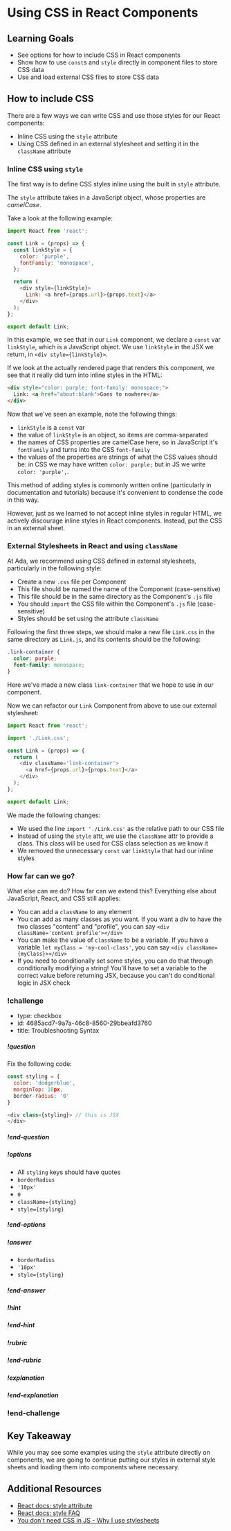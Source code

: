 # Using CSS in React Components

## Learning Goals

- See options for how to include CSS in React components
- Show how to use `const`s and `style` directly in component files to store CSS data
- Use and load external CSS files to store CSS data

## How to include CSS

There are a few ways we can write CSS and use those styles for our React components:

- Inline CSS using the `style` attribute
- Using CSS defined in an external stylesheet and setting it in the `className` attribute

### Inline CSS using `style`

The first way is to define CSS styles inline using the built in `style` attribute.

The `style` attribute takes in a JavaScript object, whose properties are _camelCase_.

Take a look at the following example:

```javascript
import React from 'react';

const Link = (props) => {
  const linkStyle = {
    color: 'purple',
    fontFamily: 'monospace',
  };

  return (
    <div style={linkStyle}>
      Link: <a href={props.url}>{props.text}</a>
    </div>
  );
};

export default Link;
```

In this example, we see that in our `Link` component, we declare a `const` var `linkStyle`, which is a JavaScript object. We use `linkStyle` in the JSX we return, in `<div style={linkStyle}>`.

If we look at the actually rendered page that renders this component, we see that it really did turn into inline styles in the HTML:

```html
<div style="color: purple; font-family: monospace;">
  Link: <a href="about:blank">Goes to nowhere</a>
</div>
```

Now that we've seen an example, note the following things:

- `linkStyle` is a `const` var
- the value of `linkStyle` is an object, so items are comma-separated
- the names of CSS properties are camelCase here, so in JavaScript it's `fontFamily` and turns into the CSS `font-family`
- the values of the properties are strings of what the CSS values should be: in CSS we may have written `color: purple;` but in JS we write `color: 'purple',`.

This method of adding styles is commonly written online (particularly in documentation and tutorials) because it's convenient to condense the code in this way.

However, just as we learned to not accept inline styles in regular HTML, we actively discourage inline styles in React components. Instead, put the CSS in an external sheet.

### External Stylesheets in React and using `className`

At Ada, we recommend using CSS defined in external stylesheets, particularly in the following style:

- Create a new `.css` file per Component
- This file should be named the name of the Component (case-sensitive)
- This file should be in the same directory as the Component's `.js` file
- You should `import` the CSS file within the Component's `.js` file (case-sensitive)
- Styles should be set using the attribute `className`

Following the first three steps, we should make a new file `Link.css` in the same directory as `Link.js`, and its contents should be the following:

```css
.link-container {
  color: purple;
  font-family: monospace;
}
```

Here we've made a new class `link-container` that we hope to use in our component.

Now we can refactor our `Link` Component from above to use our external stylesheet:

```javascript
import React from 'react';

import './Link.css';

const Link = (props) => {
  return (
    <div className='link-container'>
      <a href={props.url}>{props.text}</a>
    </div>
  );
};

export default Link;
```

We made the following changes:

- We used the line `import './Link.css'` as the relative path to our CSS file
- Instead of using the `style` attr, we use the `className` attr to provide a class. This class will be used for CSS class selection as we know it
- We removed the unnecessary `const` var `linkStyle` that had our inline styles

### How far can we go?

What else can we do? How far can we extend this? Everything else about JavaScript, React, and CSS still applies:

- You can add a `className` to any element
- You can add as many classes as you want. If you want a div to have the two classes "content" and "profile", you can say `<div className='content profile'></div>`
- You can make the value of `className` to be a variable. If you have a variable `let myClass = 'my-cool-class'`, you can say `<div className={myClass}></div>`
- If you need to conditionally set some styles, you can do that through conditionally modifying a string! You'll have to set a variable to the correct value before returning JSX, because you can't do conditional logic in JSX
check

<!-- BEGIN CHALLENGE -->

### !challenge

* type: checkbox
* id: 4685acd7-9a7a-46c8-8560-29bbeafd3760
* title: Troubleshooting Syntax
<!--Other optional fields (checkpoints only) -->
<!--`points: 1`: the number of points for scoring as a checkpoint-->
<!--`topics: python, pandas`: the topics for analyzing points-->

##### !question

Fix the following code:
```javascript
const styling = {
  color: 'dodgerblue',
  marginTop: 10px,
  border-radius: '0'
}

<div class={styling}> // this is JSX
</div>
```

##### !end-question

##### !options

* All `styling` keys should have quotes
* `borderRadius`
* `'10px'`
* `0`
* `className={styling}`
* `style={styling}`

##### !end-options

##### !answer

* `borderRadius`
* `'10px'`
* `style={styling}`

##### !end-answer

<!--optional-->
##### !hint

##### !end-hint

<!--optional, checkpoints only-->
##### !rubric

##### !end-rubric

<!--optional-->
##### !explanation

##### !end-explanation

### !end-challenge

<!--END CHALLENGE-->

## Key Takeaway

While you may see some examples using the `style` attribute directly on components, we are going to continue putting our styles in external style sheets and loading them into components where necessary.

## Additional Resources

- [React docs: style attribute](https://reactjs.org/docs/dom-elements.html#style)
- [React docs: style FAQ](https://reactjs.org/docs/faq-styling.html)
- [You don't need CSS in JS - Why I use stylesheets](https://medium.com/dailyjs/you-dont-need-css-in-js-why-i-use-stylesheets-74a6e264e010)
